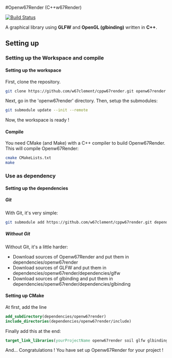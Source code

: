#Openw67Render (C++w67Render)

[![Build Status](https://travis-ci.org/w67clement/cppw67render.svg?branch=master)](https://travis-ci.org/w67clement/cppw67render)

A graphical library using **GLFW** and **OpenGL (glbinding)** written in **C++**.

## Setting up

### Setting up the Workspace and compile

#### Setting up the workspace

First, clone the repository.
```bash
git clone https://github.com/w67clement/cppw67render.git openw67render
```
Next, go in the 'openw67render' directory.
Then, setup the submodules:
```bash
git submodule update --init --remote
```
Now, the workspace is ready !

#### Compile

You need CMake (and Make) with a C++ compiler to build Openw67Render.
This will compile Openw67Render:
```bash
cmake CMakeLists.txt
make
```

### Use as dependency

#### Setting up the dependencies

##### Git

With Git, it's very simple:
```bash
git submodule add https://github.com/w67clement/cppw67render.git dependencies/openw67render
```

##### Without Git

Without Git, it's a little harder:

- Download sources of Openw67Render and put them in dependencies/openw67render
- Download sources of GLFW and put them in dependencies/openw67render/dependencies/glfw
- Download sources of glbinding and put them in dependencies/openw67render/dependencies/glbinding

#### Setting up CMake

At first, add the line
```cmake
add_subdirectory(dependencies/openw67render)
include_directories(dependencies/openw67render/include)
```

Finally add this at the end:
```cmake
target_link_libraries(yourProjectName openw67render soil glfw glbinding ${GLFW_LIBRARIES})
```

And... Congratulations ! You have set up Openw67Render for your project !